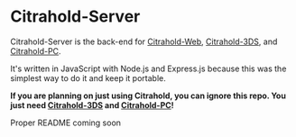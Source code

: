 # Citrahold-Server
Citrahold-Server is the back-end for [Citrahold-Web](https://github.com/regimensocial/Citrahold-Web), [Citrahold-3DS](https://github.com/regimensocial/Citrahold-3DS), and [Citrahold-PC](https://github.com/regimensocial/citraholdUI/).

It's written in JavaScript with Node.js and Express.js because this was the simplest way to do it and keep it portable.

**If you are planning on just using Citrahold, you can ignore this repo. You just need [Citrahold-3DS](https://github.com/regimensocial/Citrahold-3DS) and [Citrahold-PC](https://github.com/regimensocial/citraholdUI/)!**

Proper README coming soon
